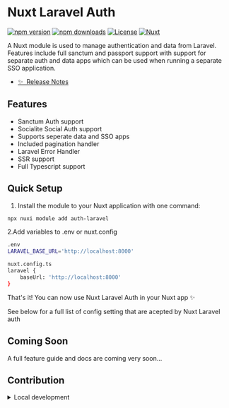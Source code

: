 <!--
Get your module up and running quickly.

Find and replace all on all files (CMD+SHIFT+F):
- Name: Nuxt Laravel Auth
- Package name: nuxt-auth-laravel
- Description: My new Nuxt module
-->

# Nuxt Laravel Auth

[![npm version][npm-version-src]][npm-version-href]
[![npm downloads][npm-downloads-src]][npm-downloads-href]
[![License][license-src]][license-href]
[![Nuxt][nuxt-src]][nuxt-href]

A Nuxt module is used to manage authentication and data from Laravel. Features include full sanctum and passport support with support for separate auth and data apps which can be used when running a separate SSO application.

- [✨ &nbsp;Release Notes](/CHANGELOG.md)
  <!-- - [🏀 Online playground](https://stackblitz.com/github/your-org/nuxt-auth-laravel?file=playground%2Fapp.vue) -->
  <!-- - [📖 &nbsp;Documentation](https://example.com) -->

## Features

<!-- Highlight some of the features your module provide here -->

- Sanctum Auth support
- Socialite Social Auth support
- Supports seperate data and SSO apps
- Included pagination handler
- Laravel Error Handler
- SSR support
- Full Typescript support

## Quick Setup

1. Install the module to your Nuxt application with one command:

```bash
npx nuxi module add auth-laravel
```

2.Add variables to .env or nuxt.config

```bash
.env
LARAVEL_BASE_URL='http://localhost:8000'

nuxt.config.ts
laravel {
    baseUrl: 'http://localhost:8000'
}
```

That's it! You can now use Nuxt Laravel Auth in your Nuxt app ✨

See below for a full list of config setting that are acepted by Nuxt Laravel auth

## Coming Soon

A full feature guide and docs are coming very soon...

## Contribution

<details>
  <summary>Local development</summary>
  
  ```bash
  # Install dependencies
  npm install
  
  # Generate type stubs
  npm run dev:prepare
  
  # Develop with the playground
  npm run dev
  
  # Build the playground
  npm run dev:build
  
  # Run ESLint
  npm run lint
  
  # Run Vitest
  npm run test
  npm run test:watch
  
  # Release new version
  npm run release
  ```

</details>

<!-- Badges -->

[npm-version-src]: https://img.shields.io/npm/v/nuxt-auth-laravel/latest.svg?style=flat&colorA=020420&colorB=00DC82
[npm-version-href]: https://npmjs.com/package/nuxt-auth-laravel
[npm-downloads-src]: https://img.shields.io/npm/dm/nuxt-auth-laravel.svg?style=flat&colorA=020420&colorB=00DC82
[npm-downloads-href]: https://npmjs.com/package/nuxt-auth-laravel
[license-src]: https://img.shields.io/npm/l/nuxt-auth-laravel.svg?style=flat&colorA=020420&colorB=00DC82
[license-href]: https://npmjs.com/package/nuxt-auth-laravel
[nuxt-src]: https://img.shields.io/badge/Nuxt-020420?logo=nuxt.js
[nuxt-href]: https://nuxt.com
